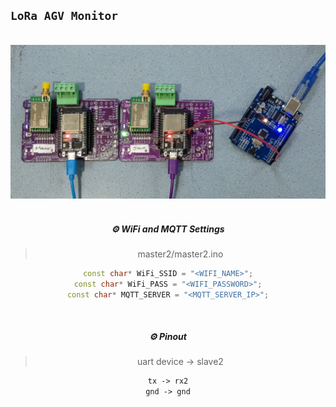 ## `LoRa AGV Monitor`

<br>

<div align="center">
<img src="./images/image.jpg" alt="lora">
<div>

<br>

##### ⚙️ WiFi and MQTT Settings

> master2/master2.ino

```ino
const char* WiFi_SSID = "<WIFI_NAME>";
const char* WiFi_PASS = "<WIFI_PASSWORD>";
const char* MQTT_SERVER = "<MQTT_SERVER_IP>";
```

<br>

##### ⚙️ Pinout

> uart device -> slave2

```txt
tx -> rx2
gnd -> gnd
```
